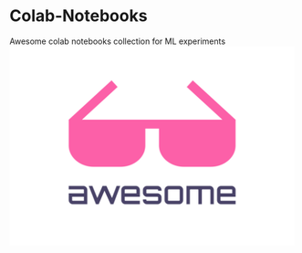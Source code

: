 # Colab-Notebooks
Awesome colab notebooks collection for ML experiments
<img width="500" height="350" style= "magring-left:2vw" src="media.svg" alt="Awesome">
